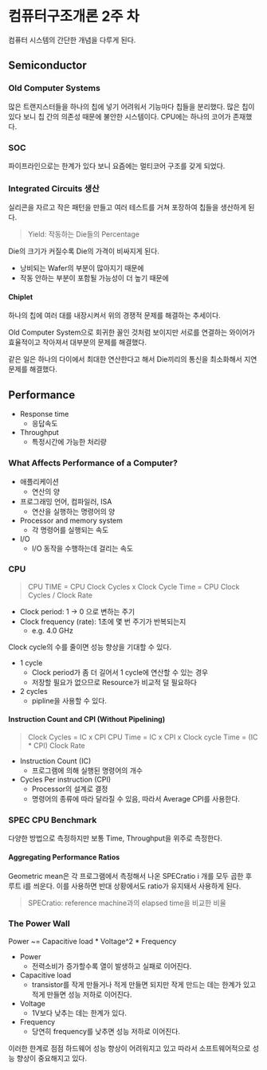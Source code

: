 # 컴퓨터구조개론 2주 차

컴퓨터 시스템의 간단한 개념을 다루게 된다.

## Semiconductor

### Old Computer Systems

많은 트랜지스터들을 하나의 칩에 넣기 어려워서 기능마다 칩들을 분리했다. 많은 칩이 있다 보니 칩 간의 의존성 때문에 불안한 시스템이다. CPU에는 하나의 코어가 존재했다.

### SOC

파이프라인으로는 한계가 있다 보니 요즘에는 멀티코어 구조를 갖게 되었다.

### Integrated Circuits 생산

실리콘을 자르고 작은 패턴을 만들고 여러 테스트를 거쳐 포장하여 칩들을 생산하게 된다.

> Yield: 작동하는 Die들의 Percentage

Die의 크기가 커질수록 Die의 가격이 비싸지게 된다.

- 낭비되는 Wafer의 부분이 많아지기 때문에
- 작동 안하는 부분이 포함될 가능성이 더 높기 때문에

#### Chiplet

하나의 칩에 여러 대를 내장시켜서 위의 경쟁적 문제를 해결하는 추세이다.

Old Computer System으로 회귀한 꼴인 것처럼 보이지만 서로를 연결하는 와이어가 효율적이고 작아져서 대부분의 문제를 해결했다.

같은 일은 하나의 다이에서 최대한 연산한다고 해서 Die끼리의 통신을 최소화해서 지연 문제를 해결했다.

## Performance

- Response time
  - 응답속도
- Throughput
  - 특정시간에 가능한 처리량

### What Affects Performance of a Computer?

- 애플리케이션
  - 연산의 양
- 프로그래밍 언어, 컴파일러, ISA
  - 연산을 실행하는 명령어의 양
- Processor and memory system
  - 각 명령어를 실행되는 속도
- I/O
  - I/O 동작을 수행하는데 걸리는 속도

### CPU

> CPU TIME = CPU Clock Cycles x Clock Cycle Time = CPU Clock Cycles / Clock Rate

- Clock period: 1 -> 0 으로 변하는 주기
- Clock frequency (rate): 1초에 몇 번 주기가 반복되는지
  - e.g. 4.0 GHz

Clock cycle의 수를 줄이면 성능 향상을 기대할 수 있다.

- 1 cycle
  - Clock period가 좀 더 길어서 1 cycle에 연산할 수 있는 경우
  - 저장할 필요가 없으므로 Resource가 비교적 덜 필요하다
- 2 cycles
  - pipline을 사용할 수 있다.

#### Instruction Count and CPI (Without Pipelining)

> Clock Cycles = IC x CPI
> CPU Time = IC x CPI x Clock cycle Time = (IC * CPI) Clock Rate

- Instruction Count (IC)
  - 프로그램에 의해 실행된 명령어의 개수
- Cycles Per instruction (CPI)
  - Processor의 설계로 결정
  - 명령어의 종류에 따라 달라질 수 있음, 따라서 Average CPI를 사용한다.

### SPEC CPU Benchmark

다양한 방법으로 측정하지만 보통 Time, Throughput을 위주로 측정한다.

#### Aggregating Performance Ratios

Geometric mean은 각 프로그램에서 측정해서 나온 SPECratio i 개를 모두 곱한 후 루트 i를 씌운다. 이를 사용하면 반대 상황에서도 ratio가 유지돼서 사용하게 된다.

> SPECratio: reference machine과의 elapsed time을 비교한 비율

### The Power Wall

Power ~= Capacitive load * Voltage^2 * Frequency

- Power
  - 전력소비가 증가할수록 열이 발생하고 실패로 이어진다.
- Capacitive load
  - transistor를 작게 만들거나 적게 만들면 되지만 작게 만드는 데는 한계가 있고 적게 만들면 성능 저하로 이어진다.
- Voltage
  - 1V보다 낮추는 데는 한계가 있다.
- Frequency
  - 당연히 frequency를 낮추면 성능 저하로 이어진다.

이러한 한계로 점점 하드웨어 성능 향상이 어려워지고 있고 따라서 소프트웨어적으로 성능 향상이 중요해지고 있다.
